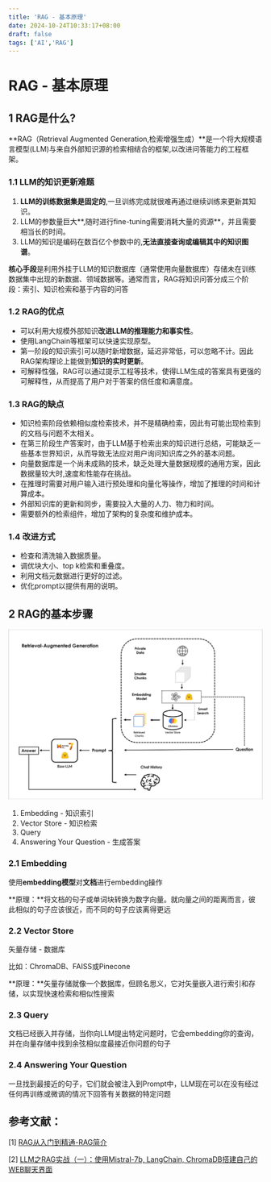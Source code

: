 ```yaml
---
title: 'RAG - 基本原理'
date: 2024-10-24T10:33:17+08:00
draft: false
tags: ['AI','RAG']
---
```


# RAG - 基本原理

## 1 RAG是什么?

**RAG（Retrieval Augmented Generation,检索增强生成）**是一个将大规模语言模型(LLM)与来自外部知识源的检索相结合的框架,以改进问答能力的工程框架。

### 1.1 LLM的知识更新难题

1. **LLM的训练数据集是固定的**,一旦训练完成就很难再通过继续训练来更新其知识。
2. LLM的参数量巨大**,随时进行fine-tuning需要消耗大量的资源**，并且需要相当长的时间。
3. LLM的知识是编码在数百亿个参数中的,**无法直接查询或编辑其中的知识图谱**。

**核心手段**是利用外挂于LLM的知识数据库（通常使用向量数据库）存储未在训练数据集中出现的新数据、领域数据等。通常而言，RAG将知识问答分成三个阶段：索引、知识检索和基于内容的问答

### 1.2 RAG的优点

- 可以利用大规模外部知识**改进LLM的推理能力和事实性**。
- 使用LangChain等框架可以快速实现原型。
- 第一阶段的知识索引可以随时新增数据，延迟非常低，可以忽略不计。因此RAG架构理论上能做到**知识的实时更新**。
- 可解释性强，RAG可以通过提示工程等技术，使得LLM生成的答案具有更强的可解释性，从而提高了用户对于答案的信任度和满意度。

### 1.3 RAG的缺点

- 知识检索阶段依赖相似度检索技术，并不是精确检索，因此有可能出现检索到的文档与问题不太相关。
- 在第三阶段生产答案时，由于LLM基于检索出来的知识进行总结，可能缺乏一些基本世界知识，从而导致无法应对用户询问知识库之外的基本问题。
- 向量数据库是一个尚未成熟的技术，缺乏处理大量数据规模的通用方案，因此数据量较大时,速度和性能存在挑战。
- 在推理时需要对用户输入进行预处理和向量化等操作，增加了推理的时间和计算成本。
- 外部知识库的更新和同步，需要投入大量的人力、物力和时间。
- 需要额外的检索组件，增加了架构的复杂度和维护成本。

### 1.4 改进方式

- 检查和清洗输入数据质量。
- 调优块大小、top k检索和重叠度。
- 利用文档元数据进行更好的过滤。
- 优化prompt以提供有用的说明。



## 2 RAG的基本步骤

![0](./asstes/Rag/0.webp)

1. Embedding - 知识索引
2. Vector Store - 知识检索
3. Query
4. Answering Your Question - 生成答案



### 2.1 Embedding

使用**embedding模型**对**文档**进行embedding操作

**原理：**将文档的句子或单词块转换为数字向量。就向量之间的距离而言，彼此相似的句子应该很近，而不同的句子应该离得更远

### 2.2 Vector Store

矢量存储 - 数据库

比如：ChromaDB、FAISS或Pinecone

**原理：**矢量存储就像一个数据库，但顾名思义，它对矢量嵌入进行索引和存储，以实现快速检索和相似性搜索

### 2.3 Query

文档已经嵌入并存储，当你向LLM提出特定问题时，它会embedding你的查询，并在向量存储中找到余弦相似度最接近你问题的句子

### 2.4 Answering Your Question

一旦找到最接近的句子，它们就会被注入到Prompt中，LLM现在可以在没有经过任何再训练或微调的情况下回答有关数据的特定问题





## 参考文献：

[1] [RAG从入门到精通-RAG简介](https://mp.weixin.qq.com/s/bu5hRn99hAEW1QDbswo-mA)

[2] [LLM之RAG实战（一）：使用Mistral-7b, LangChain, ChromaDB搭建自己的WEB聊天界面](https://mp.weixin.qq.com/s/VplqlXqIZrBYNU6o_ju_FA)
